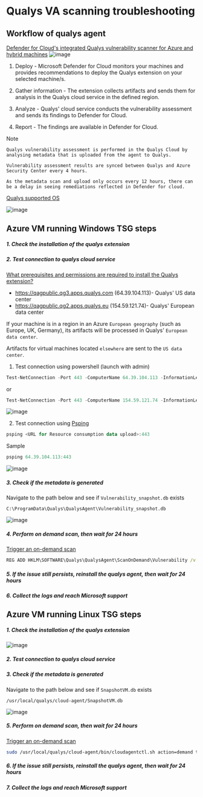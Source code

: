 # Qualys VA scanning troubleshooting

## Workflow of qualys agent
[Defender for Cloud's integrated Qualys vulnerability scanner for Azure and hybrid machines](https://learn.microsoft.com/en-us/azure/defender-for-cloud/deploy-vulnerability-assessment-vm)
![image](https://user-images.githubusercontent.com/96930989/212463315-f45920c2-7977-4350-9b55-985fe84b0931.png)

1. Deploy - Microsoft Defender for Cloud monitors your machines and provides recommendations to deploy the Qualys extension on your selected machine/s.

2. Gather information - The extension collects artifacts and sends them for analysis in the Qualys cloud service in the defined region.

3. Analyze - Qualys' cloud service conducts the vulnerability assessment and sends its findings to Defender for Cloud.

4. Report - The findings are available in Defender for Cloud.

Note
```
Qualys vulnerability assessment is performed in the Qualys Cloud by analysing metadata that is uploaded from the agent to Qualys.

Vulnerability assessment results are synced between Qualys and Azure Security Center every 4 hours. 

As the metadata scan and upload only occurs every 12 hours, there can be a delay in seeing remediations reflected in Defender for cloud.
```

[Qualys supported OS](https://learn.microsoft.com/en-us/azure/defender-for-cloud/deploy-vulnerability-assessment-vm#why-does-my-machine-show-as-not-applicable-in-the-recommendation)

![image](https://user-images.githubusercontent.com/96930989/212463200-28dfd795-2b93-40e9-ab37-61e3161dc64d.png)


## Azure VM running Windows TSG steps
##### 1. Check the installation of the qualys extension
##### 2. Test connection to qualys cloud service
[What prerequisites and permissions are required to install the Qualys extension?](https://learn.microsoft.com/en-us/azure/defender-for-cloud/deploy-vulnerability-assessment-vm#what-prerequisites-and-permissions-are-required-to-install-the-qualys-extension)
* https://qagpublic.qg3.apps.qualys.com (64.39.104.113)- Qualys' US data center
* https://qagpublic.qg2.apps.qualys.eu (154.59.121.74)- Qualys' European data center

If your machine is in a region in an Azure `European geography` (such as Europe, UK, Germany), its artifacts will be processed in Qualys' `European data center`. 

Artifacts for virtual machines located `elsewhere` are sent to the `US data center`.

1. Test connection using powershell (launch with admin)
```powershell
Test-NetConnection -Port 443 -ComputerName 64.39.104.113 -InformationLevel Detailed
```
or
```powershell
Test-NetConnection -Port 443 -ComputerName 154.59.121.74 -InformationLevel Detailed
```
![image](https://user-images.githubusercontent.com/96930989/212520515-1f765380-35f5-43d4-a337-349c249549ba.png)


2. Test connection using [Psping](https://learn.microsoft.com/en-us/movere/test-443-connectivity)
```powershell
psping <URL for Resource consumption data upload>:443
```
Sample
```powershell
psping 64.39.104.113:443
```
![image](https://user-images.githubusercontent.com/96930989/212520669-19c546bc-b900-480d-944f-7db5f92d84d2.png)

##### 3. Check if the metadata is generated
Navigate to the path below and see if `Vulnerability_snapshot.db` exists
```
C:\ProgramData\Qualys\QualysAgent\Vulnerability_snapshot.db
```
![image](https://user-images.githubusercontent.com/96930989/212463493-d5981a23-051a-4ca0-b561-6ce8e9cca92e.png)
##### 4. Perform on demand scan, then wait for 24 hours
[Trigger an on-demand scan](https://learn.microsoft.com/en-us/azure/defender-for-cloud/deploy-vulnerability-assessment-vm#trigger-an-on-demand-scan)
```cmd
REG ADD HKLM\SOFTWARE\Qualys\QualysAgent\ScanOnDemand\Vulnerability /v "ScanOnDemand" /t REG_DWORD /d "1" /f
```
##### 5. If the issue still persists, reinstall the qualys agent, then wait for 24 hours
##### 6. Collect the logs and reach Microsoft support


## Azure VM running Linux TSG steps
##### 1. Check the installation of the qualys extension
![image](https://user-images.githubusercontent.com/96930989/212520057-bd6a74e7-319e-4d40-97a7-8b542bd3c2ac.png)

##### 2. Test connection to qualys cloud service
##### 3. Check if the metadata is generated
Navigate to the path below and see if `SnapshotVM.db` exists
```
/usr/local/qualys/cloud-agent/SnapshotVM.db
```
![image](https://user-images.githubusercontent.com/96930989/212463514-a666a0cd-8b79-448c-ae3e-27ae47d67960.png)
##### 5. Perform on demand scan, then wait for 24 hours
[Trigger an on-demand scan](https://learn.microsoft.com/en-us/azure/defender-for-cloud/deploy-vulnerability-assessment-vm#trigger-an-on-demand-scan)
```sh
sudo /usr/local/qualys/cloud-agent/bin/cloudagentctl.sh action=demand type=vm
```
##### 6. If the issue still persists, reinstall the qualys agent, then wait for 24 hours
##### 7. Collect the logs and reach Microsoft support
